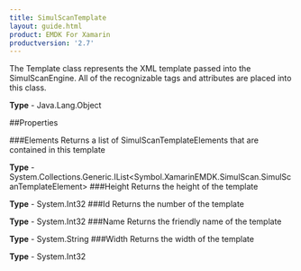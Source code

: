 ```yaml
---
title: SimulScanTemplate
layout: guide.html
product: EMDK For Xamarin 
productversion: '2.7' 
---
```

The Template class represents the XML template passed into the SimulScanEngine. All of the recognizable tags and attributes are placed into this class.

**Type** - Java.Lang.Object

##Properties

###Elements
Returns a list of SimulScanTemplateElements that are contained in this template

**Type** - System.Collections.Generic.IList<Symbol.XamarinEMDK.SimulScan.SimulScanTemplateElement>
###Height
Returns the height of the template

**Type** - System.Int32
###Id
Returns the number of the template

**Type** - System.Int32
###Name
Returns the friendly name of the template

**Type** - System.String
###Width
Returns the width of the template

**Type** - System.Int32

